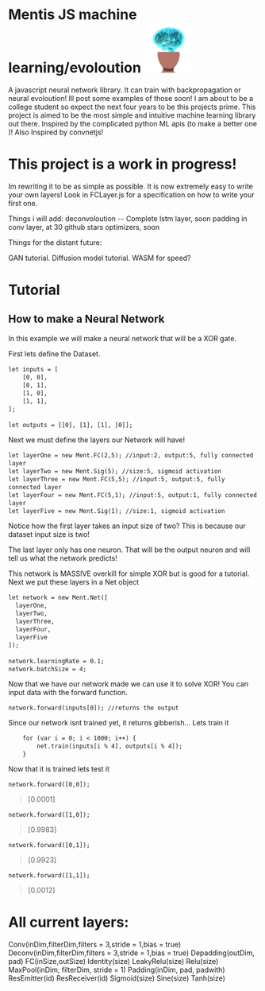 # Mentis JS machine learning/evoloution <img src="https://github.com/TrevorBlythe/MentisJS/blob/main/images/logo.png?raw=true" width = 100px>

A javascript neural network library. It can train with backpropagation or neural evoloution! Ill post some examples of those soon!
I am about to be a college student so expect the next four years to be this projects prime. This project is aimed to be the most simple
and intuitive machine learning library out there. Inspired by the complicated python ML apis (to make a better one )! Also Inspired by convnetjs!

# This project is a work in progress!

Im rewriting it to be as simple as possible. It is now extremely easy to write your own layers! Look in FCLayer.js for a specification on how to write
your first one.

Things i will add:
deconvoloution -- Complete
lstm layer, soon
padding in conv layer, at 30 github stars
optimizers, soon

Things for the distant future:

GAN tutorial.
Diffusion model tutorial.
WASM for speed?

# Tutorial

<h2>How to make a Neural Network</h2>

<p>In this example we will make a neural network that will be a XOR gate.</p>
<p>First lets define the Dataset.</p>

```
let inputs = [
	[0, 0],
	[0, 1],
	[1, 0],
	[1, 1],
];

let outputs = [[0], [1], [1], [0]];

```

<p>Next we must define the layers our Network will have!</p>

```
let layerOne = new Ment.FC(2,5); //input:2, output:5, fully connected layer
let layerTwo = new Ment.Sig(5); //size:5, sigmoid activation
let layerThree = new Ment.FC(5,5); //input:5, output:5, fully connected layer
let layerFour = new Ment.FC(5,1); //input:5, output:1, fully connected layer
let layerFive = new Ment.Sig(1); //size:1, sigmoid activation

```

<p>Notice how the first layer takes an input size of two? This is because our dataset input size is two!</p>
<p>The last layer only has one neuron. That will be the output neuron and will tell us what the network predicts!</p>
<p>This network is MASSIVE overkill for simple XOR but is good for a tutorial. Next we put these layers in a Net object</p>

```
let network = new Ment.Net([
  layerOne,
  layerTwo,
  layerThree,
  layerFour,
  layerFive
]);

network.learningRate = 0.1;
network.batchSize = 4;

```

<p> Now that we have our network made we can use it to solve XOR! You can input data with the forward function.</p>

```
network.forward(inputs[0]); //returns the output

```

<p>Since our network isnt trained yet, it returns gibberish... Lets train it</p>

```
	for (var i = 0; i < 1000; i++) {
		net.train(inputs[i % 4], outputs[i % 4]);
	}
```

<p>Now that it is trained lets test it</p>

```
network.forward([0,0]);
```

> [0.0001]

```
network.forward([1,0]);
```

> [0.9983]

```
network.forward([0,1]);
```

> [0.9923]

```
network.forward([1,1]);
```

> [0.0012]

# All current layers:

Conv(inDim,filterDim,filters = 3,stride = 1,bias = true)
Deconv(inDim,filterDim,filters = 3,stride = 1,bias = true)
Depadding(outDim, pad)
FC(inSize,outSize)
Identity(size)
LeakyRelu(size)
Relu(size)
MaxPool(inDim, filterDim, stride = 1)
Padding(inDim, pad, padwith)
ResEmitter(id)
ResReceiver(id)
Sigmoid(size)
Sine(size)
Tanh(size)